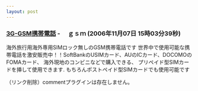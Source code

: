 ```yaml
---
layout: post
---
```

<h3><a href="/?page=BBS%2D%BB%A8%C3%CC%2F30" class="wikipage">3G-GSM携帯電話</a> - 　ｇｓｍ (2006年11月07日 15時03分39秒)</h3>
<p>海外旅行用海外専用SIMロック無しのGSM携帯電話です 世界中で使用可能な携帯電話を激安販売中！！SoftBankのUSIMカード、AUのICカード、DOCOMOのFOMAカード、 海外現地のコンビニなどで購入できる、 プリペイド型SIMカードを挿して使用できます. もちろんポストペイド型SIMカードでも使用可能です </p>
<p>（リンク削除）<span class="error">commentプラグインは存在しません。</span> </p>
